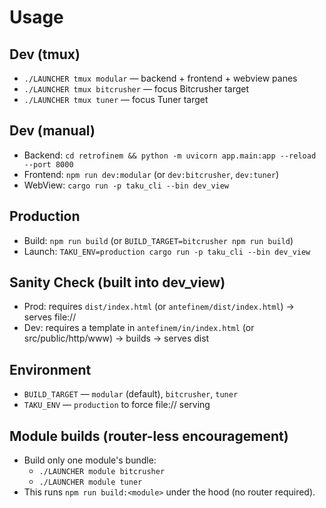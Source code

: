# Usage

## Dev (tmux)
- `./LAUNCHER tmux modular` — backend + frontend + webview panes
- `./LAUNCHER tmux bitcrusher` — focus Bitcrusher target
- `./LAUNCHER tmux tuner` — focus Tuner target

## Dev (manual)
- Backend: `cd retrofinem && python -m uvicorn app.main:app --reload --port 8000`
- Frontend: `npm run dev:modular` (or `dev:bitcrusher`, `dev:tuner`)
- WebView: `cargo run -p taku_cli --bin dev_view`

## Production
- Build: `npm run build` (or `BUILD_TARGET=bitcrusher npm run build`)
- Launch: `TAKU_ENV=production cargo run -p taku_cli --bin dev_view`

## Sanity Check (built into dev_view)
- Prod: requires `dist/index.html` (or `antefinem/dist/index.html`) → serves file://
- Dev: requires a template in `antefinem/in/index.html` (or src/public/http/www) → builds → serves dist

## Environment
- `BUILD_TARGET` — `modular` (default), `bitcrusher`, `tuner`
- `TAKU_ENV` — `production` to force file:// serving

## Module builds (router-less encouragement)
- Build only one module's bundle:
  - `./LAUNCHER module bitcrusher`
  - `./LAUNCHER module tuner`
- This runs `npm run build:<module>` under the hood (no router required).

